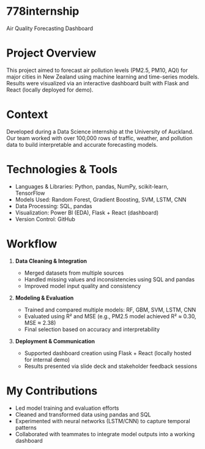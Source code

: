 # 778internship
Air Quality Forecasting Dashboard

# Project Overview  
This project aimed to forecast air pollution levels (PM2.5, PM10, AQI) for major cities in New Zealand using machine learning and time-series models. Results were visualized via an interactive dashboard built with Flask and React (locally deployed for demo).

# Context  
Developed during a Data Science internship at the University of Auckland.  
Our team worked with over 100,000 rows of traffic, weather, and pollution data to build interpretable and accurate forecasting models.

# Technologies & Tools  
- Languages & Libraries: Python, pandas, NumPy, scikit-learn, TensorFlow  
- Models Used: Random Forest, Gradient Boosting, SVM, LSTM, CNN  
- Data Processing: SQL, pandas  
- Visualization: Power BI (EDA), Flask + React (dashboard)  
- Version Control: GitHub

# Workflow  
1. **Data Cleaning & Integration**  
   - Merged datasets from multiple sources  
   - Handled missing values and inconsistencies using SQL and pandas  
   - Improved model input quality and consistency

2. **Modeling & Evaluation**  
   - Trained and compared multiple models: RF, GBM, SVM, LSTM, CNN  
   - Evaluated using R² and MSE (e.g., PM2.5 model achieved R² ≈ 0.30, MSE ≈ 2.38)  
   - Final selection based on accuracy and interpretability

3. **Deployment & Communication**  
   - Supported dashboard creation using Flask + React (locally hosted for internal demo)  
   - Results presented via slide deck and stakeholder feedback sessions

# My Contributions  
- Led model training and evaluation efforts  
- Cleaned and transformed data using pandas and SQL  
- Experimented with neural networks (LSTM/CNN) to capture temporal patterns  
- Collaborated with teammates to integrate model outputs into a working dashboard
